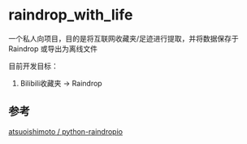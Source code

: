 # raindrop_with_life

一个私人向项目，目的是将互联网收藏夹/足迹进行提取，并将数据保存于 Raindrop 或导出为离线文件

目前开发目标：

1. Bilibili收藏夹 -> Raindrop

## 参考

[atsuoishimoto / python-raindropio](https://github.com/atsuoishimoto/python-raindropio#usage)
